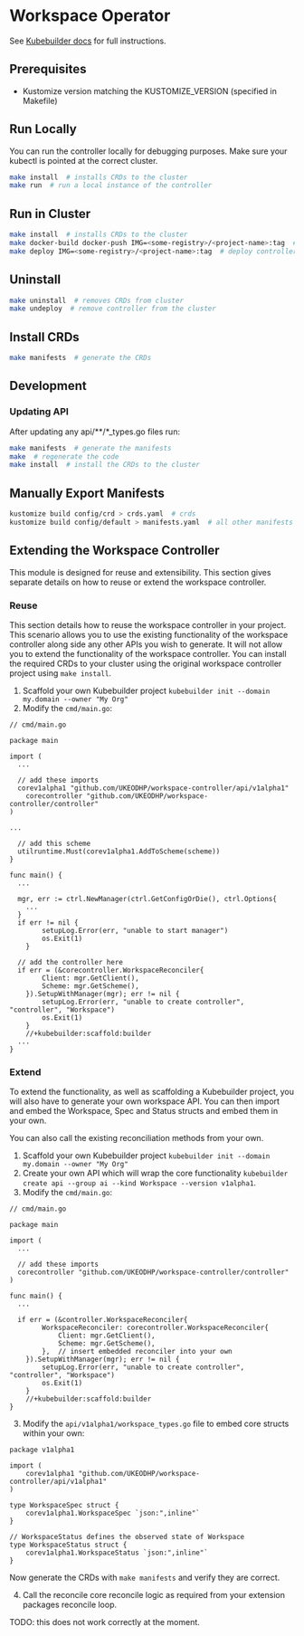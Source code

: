 # Workspace Operator

See [Kubebuilder docs](https://book.kubebuilder.io/quick-start.html) for full instructions.

## Prerequisites

- Kustomize version matching the KUSTOMIZE_VERSION (specified in Makefile)

## Run Locally

You can run the controller locally for debugging purposes. Make sure your kubectl is pointed at the correct cluster.

```bash
make install  # installs CRDs to the cluster
make run  # run a local instance of the controller
```

## Run in Cluster

```bash
make install  # installs CRDs to the cluster
make docker-build docker-push IMG=<some-registry>/<project-name>:tag  # build controller
make deploy IMG=<some-registry>/<project-name>:tag  # deploy controller to cluster
```

## Uninstall

```bash
make uninstall  # removes CRDs from cluster
make undeploy  # remove controller from the cluster
```

## Install CRDs

```bash
make manifests  # generate the CRDs
```

## Development

### Updating API

After updating any api/**/*_types.go files run:

```bash
make manifests  # generate the manifests
make  # regenerate the code
make install  # install the CRDs to the cluster
```

## Manually Export Manifests

```bash
kustomize build config/crd > crds.yaml  # crds
kustomize build config/default > manifests.yaml  # all other manifests
```

## Extending the Workspace Controller

This module is designed for reuse and extensibility. This section gives separate details on how to reuse or extend the workspace controller.

### Reuse

This section details how to reuse the workspace controller in your project. This scenario allows you to use the existing functionality of the workspace controller along side any other APIs you wish to generate. It will not allow you to extend the functionality of the workspace controller. You can install the required CRDs to your cluster using the original workspace controller project using `make install`.

1. Scaffold your own Kubebuilder project `kubebuilder init --domain my.domain --owner "My Org"`
2. Modify the `cmd/main.go`:

```golang
// cmd/main.go

package main

import (
  ...

  // add these imports
  corev1alpha1 "github.com/UKEODHP/workspace-controller/api/v1alpha1"
	corecontroller "github.com/UKEODHP/workspace-controller/controller"
)

...

  // add this scheme
  utilruntime.Must(corev1alpha1.AddToScheme(scheme))
}

func main() {
  ...

  mgr, err := ctrl.NewManager(ctrl.GetConfigOrDie(), ctrl.Options{
    ...
  }
  if err != nil {
		setupLog.Error(err, "unable to start manager")
		os.Exit(1)
	}

  // add the controller here
  if err = (&corecontroller.WorkspaceReconciler{
		Client: mgr.GetClient(),
		Scheme: mgr.GetScheme(),
	}).SetupWithManager(mgr); err != nil {
		setupLog.Error(err, "unable to create controller", "controller", "Workspace")
		os.Exit(1)
	}
	//+kubebuilder:scaffold:builder
  ...
}
```

### Extend

To extend the functionality, as well as scaffolding a Kubebuilder project, you will also have to generate your own workspace API. You can then import and embed the Workspace, Spec and Status structs and embed them in your own.

You can also call the existing reconciliation methods from your own.

1. Scaffold your own Kubebuilder project `kubebuilder init --domain my.domain --owner "My Org"`
2. Create your own API which will wrap the core functionality `kubebuilder create api --group ai --kind Workspace --version v1alpha1`.
3. Modify the `cmd/main.go`:

```golang
// cmd/main.go

package main

import (
  ...

  // add these imports
  corecontroller "github.com/UKEODHP/workspace-controller/controller"
)

func main() {
  ...

  if err = (&controller.WorkspaceReconciler{
		WorkspaceReconciler: corecontroller.WorkspaceReconciler{
			Client: mgr.GetClient(),
			Scheme: mgr.GetScheme(),
		},  // insert embedded reconciler into your own
	}).SetupWithManager(mgr); err != nil {
		setupLog.Error(err, "unable to create controller", "controller", "Workspace")
		os.Exit(1)
	}
	//+kubebuilder:scaffold:builder
}
```

3. Modify the `api/v1alpha1/workspace_types.go` file to embed core structs within your own:

```golang
package v1alpha1

import (
	corev1alpha1 "github.com/UKEODHP/workspace-controller/api/v1alpha1"
)

type WorkspaceSpec struct {
	corev1alpha1.WorkspaceSpec `json:",inline"`
}

// WorkspaceStatus defines the observed state of Workspace
type WorkspaceStatus struct {
	corev1alpha1.WorkspaceStatus `json:",inline"`
}
```

Now generate the CRDs with `make manifests` and verify they are correct.

4. Call the reconcile core reconcile logic as required from your extension packages reconcile loop.

TODO: this does not work correctly at the moment.